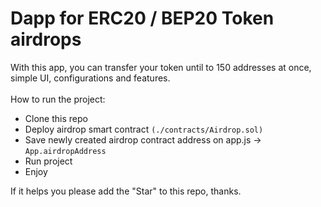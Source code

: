 # Dapp for ERC20 / BEP20 Token airdrops

With this app, you can transfer your token until to 150 addresses at once, simple UI, configurations and features. <br><br>
How to run the project:

* Clone this repo
* Deploy airdrop smart contract `(./contracts/Airdrop.sol)`
* Save newly created airdrop contract address on app.js -> `App.airdropAddress`
* Run project
* Enjoy

If it helps you please add the "Star" to this repo, thanks.

